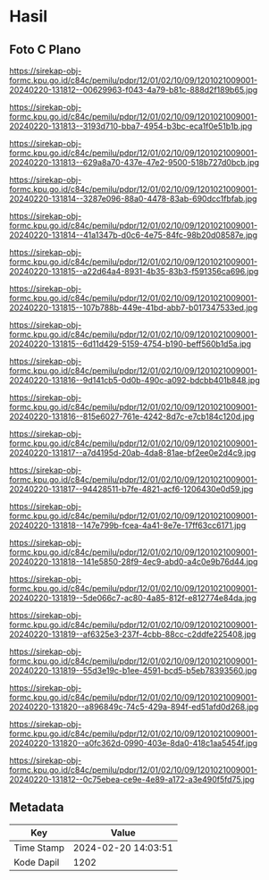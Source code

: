 # Hasil

## Foto C Plano

https://sirekap-obj-formc.kpu.go.id/c84c/pemilu/pdpr/12/01/02/10/09/1201021009001-20240220-131812--00629963-f043-4a79-b81c-888d2f189b65.jpg

https://sirekap-obj-formc.kpu.go.id/c84c/pemilu/pdpr/12/01/02/10/09/1201021009001-20240220-131813--3193d710-bba7-4954-b3bc-eca1f0e51b1b.jpg

https://sirekap-obj-formc.kpu.go.id/c84c/pemilu/pdpr/12/01/02/10/09/1201021009001-20240220-131813--629a8a70-437e-47e2-9500-518b727d0bcb.jpg

https://sirekap-obj-formc.kpu.go.id/c84c/pemilu/pdpr/12/01/02/10/09/1201021009001-20240220-131814--3287e096-88a0-4478-83ab-690dcc1fbfab.jpg

https://sirekap-obj-formc.kpu.go.id/c84c/pemilu/pdpr/12/01/02/10/09/1201021009001-20240220-131814--41a1347b-d0c6-4e75-84fc-98b20d08587e.jpg

https://sirekap-obj-formc.kpu.go.id/c84c/pemilu/pdpr/12/01/02/10/09/1201021009001-20240220-131815--a22d64a4-8931-4b35-83b3-f591356ca696.jpg

https://sirekap-obj-formc.kpu.go.id/c84c/pemilu/pdpr/12/01/02/10/09/1201021009001-20240220-131815--107b788b-449e-41bd-abb7-b017347533ed.jpg

https://sirekap-obj-formc.kpu.go.id/c84c/pemilu/pdpr/12/01/02/10/09/1201021009001-20240220-131815--6d11d429-5159-4754-b190-beff560b1d5a.jpg

https://sirekap-obj-formc.kpu.go.id/c84c/pemilu/pdpr/12/01/02/10/09/1201021009001-20240220-131816--9d141cb5-0d0b-490c-a092-bdcbb401b848.jpg

https://sirekap-obj-formc.kpu.go.id/c84c/pemilu/pdpr/12/01/02/10/09/1201021009001-20240220-131816--815e6027-761e-4242-8d7c-e7cb184c120d.jpg

https://sirekap-obj-formc.kpu.go.id/c84c/pemilu/pdpr/12/01/02/10/09/1201021009001-20240220-131817--a7d4195d-20ab-4da8-81ae-bf2ee0e2d4c9.jpg

https://sirekap-obj-formc.kpu.go.id/c84c/pemilu/pdpr/12/01/02/10/09/1201021009001-20240220-131817--94428511-b7fe-4821-acf6-1206430e0d59.jpg

https://sirekap-obj-formc.kpu.go.id/c84c/pemilu/pdpr/12/01/02/10/09/1201021009001-20240220-131818--147e799b-fcea-4a41-8e7e-17ff63cc6171.jpg

https://sirekap-obj-formc.kpu.go.id/c84c/pemilu/pdpr/12/01/02/10/09/1201021009001-20240220-131818--141e5850-28f9-4ec9-abd0-a4c0e9b76d44.jpg

https://sirekap-obj-formc.kpu.go.id/c84c/pemilu/pdpr/12/01/02/10/09/1201021009001-20240220-131819--5de066c7-ac80-4a85-812f-e812774e84da.jpg

https://sirekap-obj-formc.kpu.go.id/c84c/pemilu/pdpr/12/01/02/10/09/1201021009001-20240220-131819--af6325e3-237f-4cbb-88cc-c2ddfe225408.jpg

https://sirekap-obj-formc.kpu.go.id/c84c/pemilu/pdpr/12/01/02/10/09/1201021009001-20240220-131819--55d3e19c-b1ee-4591-bcd5-b5eb78393560.jpg

https://sirekap-obj-formc.kpu.go.id/c84c/pemilu/pdpr/12/01/02/10/09/1201021009001-20240220-131820--a896849c-74c5-429a-894f-ed51afd0d268.jpg

https://sirekap-obj-formc.kpu.go.id/c84c/pemilu/pdpr/12/01/02/10/09/1201021009001-20240220-131820--a0fc362d-0990-403e-8da0-418c1aa5454f.jpg

https://sirekap-obj-formc.kpu.go.id/c84c/pemilu/pdpr/12/01/02/10/09/1201021009001-20240220-131812--0c75ebea-ce9e-4e89-a172-a3e490f5fd75.jpg


## Metadata

| Key        | Value               |
| ---------- | ------------------- |
| Time Stamp | 2024-02-20 14:03:51 |
| Kode Dapil | 1202                |



